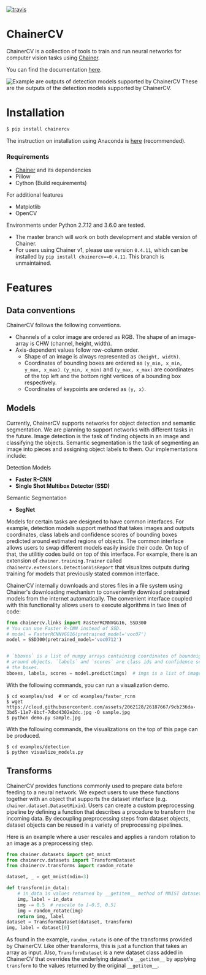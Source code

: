 [![travis](https://travis-ci.org/chainer/chainercv.svg?branch=master)](https://travis-ci.org/chainer/chainercv)

<!--[![pypi](https://img.shields.io/pypi/v/chainercv.svg)](https://pypi.python.org/pypi/chainercv)-->


# ChainerCV

ChainerCV is a collection of tools to train and run neural networks for computer vision tasks using [Chainer](https://github.com/chainer/chainer).

You can find the documentation [here](http://chainercv.readthedocs.io/en/stable/).

![Example are outputs of detection models supported by ChainerCV](https://cloud.githubusercontent.com/assets/2062128/26337670/44a2a202-3fb5-11e7-8b88-6eb9886a9915.png)
These are the outputs of the detection models supported by ChainerCV.


# Installation

```bash
$ pip install chainercv
```

The instruction on installation using Anaconda is [here](http://chainercv.readthedocs.io/en/stable/#install-guide) (recommended).

### Requirements

+ [Chainer](https://github.com/chainer/chainer) and its dependencies
+ Pillow
+ Cython (Build requirements)

For additional features

+ Matplotlib
+ OpenCV


Environments under Python 2.7.12 and 3.6.0 are tested.

+ The master branch will work on both development and stable version of Chainer.
+ For users using Chainer v1, please use version `0.4.11`, which can be installed by `pip install chainercv==0.4.11`. This branch is unmaintained.


# Features

## Data conventions

ChainerCV follows the following conventions.

+ Channels of a color image are ordered as RGB. The shape of an image-array is CHW (channel, height, width).
+ Axis-dependent values follow row-column order.
  + Shape of an image is always represented as `(height, width)`.
  + Coordinates of bounding boxes are ordered as `(y_min, x_min, y_max, x_max)`. `(y_min, x_min)` and `(y_max, x_max)` are coordinates of the top left and the bottom right vertices of a bounding box respectively.
  + Coordinates of keypoints are ordered as `(y, x)`.

## Models
Currently, ChainerCV supports networks for object detection and semantic segmentation.
We are planning to support networks with different tasks in the future.
Image detection is the task of finding objects in an image and classifying the objects.
Semantic segmentation is the task of segmenting an image into pieces and assigning object labels to them.
Our implementations include:

Detection Models

+ **Faster R-CNN**
+ **Single Shot Multibox Detector (SSD)**

Semantic Segmentation 
+ **SegNet**

Models for certain tasks are designed to have common interfaces.
For example, detection models support method that takes images and outputs coordinates, class labels and confidence scores of bounding boxes predicted around estimated regions of objects.
The common interface allows users to swap different models easily inside their code.
On top of that, the utilitiy codes build on top of this interface.
For example, there is an extension of `chainer.training.Trainer` called `chainercv.extensions.DetectionVisReport` that visualizes outputs during training for models that previously stated common interface.

ChainerCV internally downloads and stores files in a file system using Chainer's downloading mechanism to conveniently download pretrained models from the internet automatically.
The convenient interface coupled with this functionality allows users to execute algorithms in two lines of code:

```python
from chainercv.links import FasterRCNNVGG16, SSD300
# You can use Faster R-CNN instead of SSD.
# model = FasterRCNNVGG16(pretrained_model='voc07')
model = SSD300(pretrained_model='voc0712')


# `bboxes` is a list of numpy arrays containing coordinates of boundnig boxes
# around objects. `labels` and `scores` are class ids and confidence scores for
# the boxes.
bboxes, labels, scores = model.predict(imgs)  # imgs is a list of image
```

With the following commands, you can run a visualization demo.

```
$ cd examples/ssd  # or cd examples/faster_rcnn
$ wget https://cloud.githubusercontent.com/assets/2062128/26187667/9cb236da-3bd5-11e7-8bcf-7dbd4302e2dc.jpg -O sample.jpg
$ python demo.py sample.jpg
```

With the following commands, the visualizations on the top of this page can be produced.

```
$ cd examples/detection
$ python visualize_models.py
```


## Transforms

ChainerCV provides functions commonly used to prepare data before feeding to a neural network.
We expect users to use these functions together with an object that supports the dataset interface (e.g. `chainer.dataset.DatasetMixin`).
Users can create a custom preprocessing pipeline by defining a function that describes a
procedure to transform the incoming data.
By decoupling preprocessing steps from dataset objects, dataset objects can be reused in a variety of preprocessing pipelines.

Here is an example where a user rescales and applies a random rotation to an image as a preprocessing step.

```python
from chainer.datasets import get_mnist
from chainercv.datasets import TransformDataset
from chainercv.transforms import random_rotate

dataset, _ = get_mnist(ndim=3)

def transform(in_data):
    # in_data is values returned by __getitem__ method of MNIST dataset.
    img, label = in_data
    img -= 0.5  # rescale to [-0.5, 0.5]
    img = random_rotate(img)
    return img, label
dataset = TransformDataset(dataset, transform)
img, label = dataset[0]
```

As found in the example, `random_rotate` is one of the transforms provided by ChainerCV. Like other transforms, this is just a
function that takes an array as input.
Also, `TransformDataset` is a new dataset class added in ChainerCV that overrides the underlying dataset's `__getitem__` by applying `transform` to the values returned by the original `__getitem__`.
